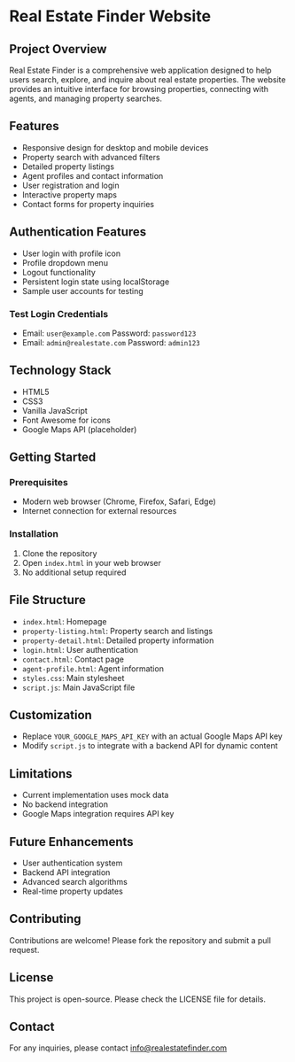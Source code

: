# Real Estate Finder Website

## Project Overview
Real Estate Finder is a comprehensive web application designed to help users search, explore, and inquire about real estate properties. The website provides an intuitive interface for browsing properties, connecting with agents, and managing property searches.

## Features
- Responsive design for desktop and mobile devices
- Property search with advanced filters
- Detailed property listings
- Agent profiles and contact information
- User registration and login
- Interactive property maps
- Contact forms for property inquiries

## Authentication Features
- User login with profile icon
- Profile dropdown menu
- Logout functionality
- Persistent login state using localStorage
- Sample user accounts for testing

### Test Login Credentials
- Email: `user@example.com`
  Password: `password123`
- Email: `admin@realestate.com`
  Password: `admin123`

## Technology Stack
- HTML5
- CSS3
- Vanilla JavaScript
- Font Awesome for icons
- Google Maps API (placeholder)

## Getting Started

### Prerequisites
- Modern web browser (Chrome, Firefox, Safari, Edge)
- Internet connection for external resources

### Installation
1. Clone the repository
2. Open `index.html` in your web browser
3. No additional setup required

## File Structure
- `index.html`: Homepage
- `property-listing.html`: Property search and listings
- `property-detail.html`: Detailed property information
- `login.html`: User authentication
- `contact.html`: Contact page
- `agent-profile.html`: Agent information
- `styles.css`: Main stylesheet
- `script.js`: Main JavaScript file

## Customization
- Replace `YOUR_GOOGLE_MAPS_API_KEY` with an actual Google Maps API key
- Modify `script.js` to integrate with a backend API for dynamic content

## Limitations
- Current implementation uses mock data
- No backend integration
- Google Maps integration requires API key

## Future Enhancements
- User authentication system
- Backend API integration
- Advanced search algorithms
- Real-time property updates

## Contributing
Contributions are welcome! Please fork the repository and submit a pull request.

## License
This project is open-source. Please check the LICENSE file for details.

## Contact
For any inquiries, please contact info@realestatefinder.com
